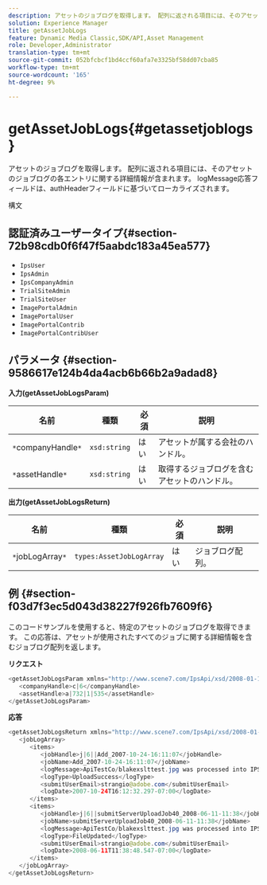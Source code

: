 ```yaml
---
description: アセットのジョブログを取得します。 配列に返される項目には、そのアセットのジョブログの各エントリに関する詳細情報が含まれます。 logMessage応答フィールドは、authHeaderフィールドに基づいてローカライズされます。
solution: Experience Manager
title: getAssetJobLogs
feature: Dynamic Media Classic,SDK/API,Asset Management
role: Developer,Administrator
translation-type: tm+mt
source-git-commit: 052bfcbcf1bd4ccf60afa7e3325bf58dd07cba85
workflow-type: tm+mt
source-wordcount: '165'
ht-degree: 9%

---
```



# getAssetJobLogs{#getassetjoblogs}

アセットのジョブログを取得します。 配列に返される項目には、そのアセットのジョブログの各エントリに関する詳細情報が含まれます。 logMessage応答フィールドは、authHeaderフィールドに基づいてローカライズされます。

構文

## 認証済みユーザータイプ{#section-72b98cdb0f6f47f5aabdc183a45ea577}

* `IpsUser`
* `IpsAdmin`
* `IpsCompanyAdmin`
* `TrialSiteAdmin`
* `TrialSiteUser`
* `ImagePortalAdmin`
* `ImagePortalUser`
* `ImagePortalContrib`
* `ImagePortalContribUser`

## パラメータ {#section-9586617e124b4da4acb6b66b2a9adad8}

**入力(getAssetJobLogsParam)**

| 名前 | 種類 | 必須 | 説明 |
|---|---|---|---|
| `*`companyHandle`*` | `xsd:string` | はい | アセットが属する会社のハンドル。 |
| `*`assetHandle`*` | `xsd:string` | はい | 取得するジョブログを含むアセットのハンドル。 |

**出力(getAssetJobLogsReturn)**

| 名前 | 種類 | 必須 | 説明 |
|---|---|---|---|
| `*`jobLogArray`*` | `types:AssetJobLogArray` | はい | ジョブログ配列。 |

## 例 {#section-f03d7f3ec5d043d38227f926fb7609f6}

このコードサンプルを使用すると、特定のアセットのジョブログを取得できます。 この応答は、アセットが使用されたすべてのジョブに関する詳細情報を含むジョブログ配列を返します。

**リクエスト**

```java
<getAssetJobLogsParam xmlns="http://www.scene7.com/IpsApi/xsd/2008-01-15">
   <companyHandle>c|6</companyHandle>
   <assetHandle>a|732|1|535</assetHandle>
</getAssetJobLogsParam>
```

**応答**

```java
<getAssetJobLogsReturn xmlns="http://www.scene7.com/IpsApi/xsd/2008-01-15">
   <jobLogArray>
      <items>
         <jobHandle>j|6||Add_2007-10-24-16:11:07</jobHandle>
         <jobName>Add_2007-10-24-16:11:07</jobName>
         <logMessage>ApiTestCo/blakexslttest.jpg was processed into IPS</logMessage>
         <logType>UploadSuccess</logType>
         <submitUserEmail>strangio@adobe.com</submitUserEmail>
         <logDate>2007-10-24T16:12:32.297-07:00</logDate>
      </items>
      <items>
         <jobHandle>j|6||submitServerUploadJob40_2008-06-11-11:38</jobHandle>
         <jobName>submitServerUploadJob40_2008-06-11-11:38</jobName>
         <logMessage>ApiTestCo/blakexslttest.jpg was processed into IPS.</logMessage>
         <logType>FileUpdated</logType>
         <submitUserEmail>strangio@adobe.com</submitUserEmail>
         <logDate>2008-06-11T11:38:48.547-07:00</logDate>
      </items>
   </jobLogArray>
</getAssetJobLogsReturn>
```


